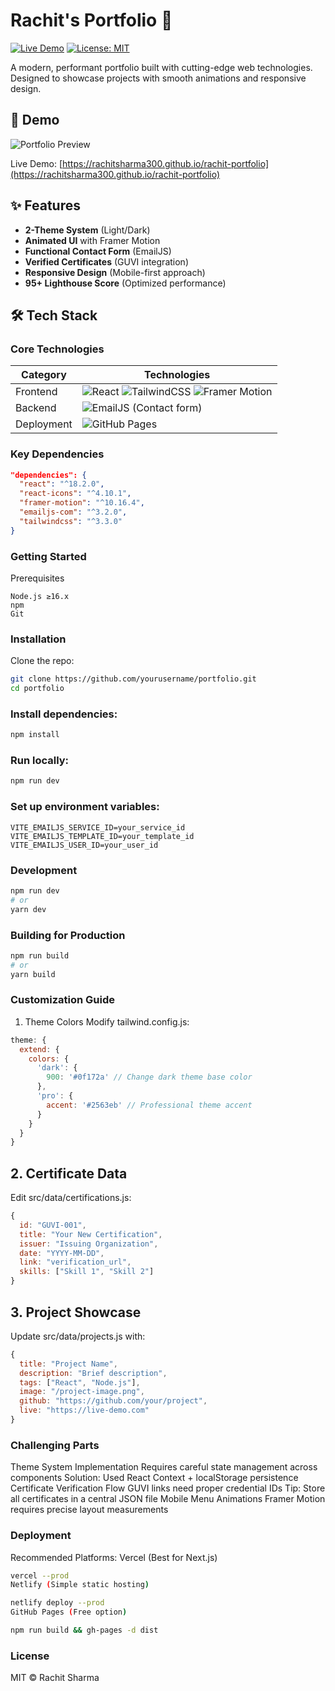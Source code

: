 # Rachit's Portfolio 🚀

[![Live Demo](https://img.shields.io/badge/demo-live-brightgreen)](https://rachitsharma300.github.io/rachit-portfolio)
[![License: MIT](https://img.shields.io/badge/License-MIT-blue.svg)](https://github.com/rachitsharma300/rachit-portfolio/blob/main/LICENSE)

A modern, performant portfolio built with cutting-edge web technologies. Designed to showcase projects with smooth animations and responsive design.

## 🎥 Demo
![Portfolio Preview](https://github.com/user-attachments/assets/6b598e91-071c-4ba2-8559-be130678cd80)

Live Demo: [https://rachitsharma300.github.io/rachit-portfolio](https://rachitsharma300.github.io/rachit-portfolio)

## ✨ Features

- **2-Theme System** (Light/Dark)
- **Animated UI** with Framer Motion
- **Functional Contact Form** (EmailJS)
- **Verified Certificates** (GUVI integration)
- **Responsive Design** (Mobile-first approach)
- **95+ Lighthouse Score** (Optimized performance)

## 🛠 Tech Stack

### Core Technologies
| Category        | Technologies                                                                 |
|-----------------|------------------------------------------------------------------------------|
| Frontend        | ![React](https://img.shields.io/badge/React-20232A?logo=react) ![TailwindCSS](https://img.shields.io/badge/Tailwind_CSS-38B2AC?logo=tailwind-css) ![Framer Motion](https://img.shields.io/badge/Framer_Motion-0055FF?logo=framer) |
| Backend         | ![EmailJS](https://img.shields.io/badge/EmailJS-DD0031?logo=mail.ru) (Contact form) |
| Deployment      | ![GitHub Pages](https://img.shields.io/badge/GitHub_Pages-222222?logo=github) |

### Key Dependencies
```json
"dependencies": {
  "react": "^18.2.0",
  "react-icons": "^4.10.1",
  "framer-motion": "^10.16.4",
  "emailjs-com": "^3.2.0",
  "tailwindcss": "^3.3.0"
}
```
### Getting Started
Prerequisites
```
Node.js ≥16.x
npm
Git
```
### Installation
Clone the repo:

```bash
git clone https://github.com/yourusername/portfolio.git
cd portfolio
```

### Install dependencies:

```bash
npm install
```
### Run locally:
```bash
npm run dev
```
### Set up environment variables:
```env
VITE_EMAILJS_SERVICE_ID=your_service_id
VITE_EMAILJS_TEMPLATE_ID=your_template_id
VITE_EMAILJS_USER_ID=your_user_id
```
### Development
```bash
npm run dev
# or
yarn dev
```
### Building for Production
```bash
npm run build
# or
yarn build
```
### Customization Guide
1. Theme Colors
Modify tailwind.config.js:
```js
theme: {
  extend: {
    colors: {
      'dark': {
        900: '#0f172a' // Change dark theme base color
      },
      'pro': {
        accent: '#2563eb' // Professional theme accent
      }
    }
  }
}
```
## 2. Certificate Data
Edit src/data/certifications.js:
```js
{
  id: "GUVI-001",
  title: "Your New Certification",
  issuer: "Issuing Organization",
  date: "YYYY-MM-DD",
  link: "verification_url",
  skills: ["Skill 1", "Skill 2"]
}
```
## 3. Project Showcase
Update src/data/projects.js with:
```js
{
  title: "Project Name",
  description: "Brief description",
  tags: ["React", "Node.js"],
  image: "/project-image.png",
  github: "https://github.com/your/project",
  live: "https://live-demo.com"
}
```
### Challenging Parts
Theme System Implementation
Requires careful state management across components
Solution: Used React Context + localStorage persistence
Certificate Verification Flow
GUVI links need proper credential IDs
Tip: Store all certificates in a central JSON file
Mobile Menu Animations
Framer Motion requires precise layout measurements


### Deployment
Recommended Platforms:
Vercel (Best for Next.js)

```bash
vercel --prod
Netlify (Simple static hosting)
```
```bash
netlify deploy --prod
GitHub Pages (Free option)
```
```bash
npm run build && gh-pages -d dist
```
### License
MIT © Rachit Sharma


